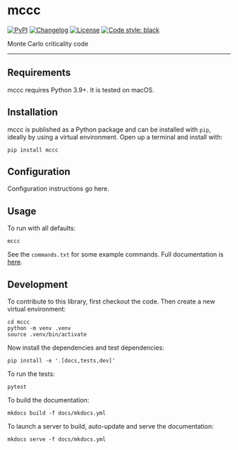# mccc

[![PyPI](https://img.shields.io/pypi/v/mccc.svg)](https://pypi.org/project/mccc/)
[![Changelog](https://img.shields.io/github/v/release/msleigh/mccc?include_prereleases&label=changelog)](https://github.com/msleigh/mccc/releases)
[![License](https://img.shields.io/badge/license-Apache%202.0-blue.svg)](https://github.com/msleigh/mccc/blob/main/LICENSE)
[![Code style: black](https://img.shields.io/badge/code%20style-black-000000.svg)](https://github.com/python/black)

Monte Carlo criticality code

---

## Requirements

mccc requires Python 3.9+. It is tested on macOS.

## Installation

mccc is published as a Python package and can be installed with `pip`,
ideally by using a virtual environment. Open up a terminal and install with:

    pip install mccc

## Configuration

Configuration instructions go here.

## Usage

To run with all defaults:

    mccc

See the `commands.txt` for some example commands. Full documentation is [here](https://msleigh.io).

## Development

To contribute to this library, first checkout the code. Then create a new
virtual environment:

    cd mccc
    python -m venv .venv
    source .venv/bin/activate

Now install the dependencies and test dependencies:

    pip install -e '.[docs,tests,dev]'

To run the tests:

    pytest

To build the documentation:

    mkdocs build -f docs/mkdocs.yml

To launch a server to build, auto-update and serve the documentation:

    mkdocs serve -f docs/mkdocs.yml
